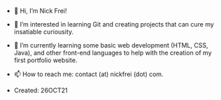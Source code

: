 - 👋 Hi, I’m Nick Frei!
- 👀 I’m interested in learning Git and creating projects that can cure my insatiable curiousity.
- 🌱 I’m currently learning some basic web development (HTML, CSS, Java), and other front-end languages to help with the creation of my first portfolio website. 
- 📫 How to reach me: contact (at) nickfrei (dot) com. 

- Created: 26OCT21
<!---
nickpfrei/nickpfrei is a ✨ special ✨ repository because its `README.md` (this file) appears on your GitHub profile.
You can click the Preview link to take a look at your changes.
--->
